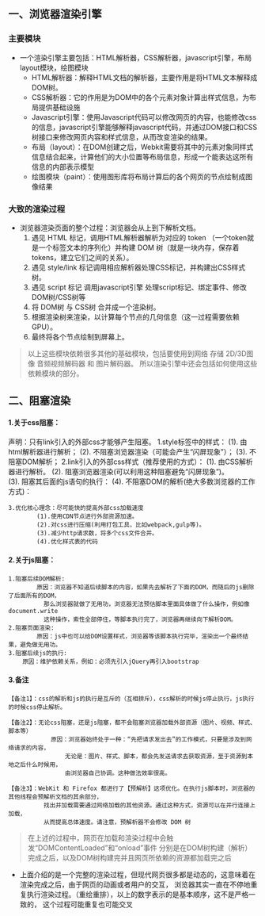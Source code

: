 ## 一、浏览器渲染引擎
### 主要模块
* 一个渲染引擎主要包括：HTML解析器，CSS解析器，javascript引擎，布局layout模块，绘图模块
	* HTML解析器：解释HTML文档的解析器，主要作用是将HTML文本解释成DOM树。
	* CSS解析器：它的作用是为DOM中的各个元素对象计算出样式信息，为布局提供基础设施
	* Javascript引擎：使用Javascript代码可以修改网页的内容，也能修改css的信息，javascript引擎能够解释javascript代码，并通过DOM接口和CSS树接口来修改网页内容和样式信息，从而改变渲染的结果。
	* 布局（layout）：在DOM创建之后，Webkit需要将其中的元素对象同样式信息结合起来，计算他们的大小位置等布局信息，形成一个能表达这所有信息的内部表示模型
	* 绘图模块（paint）：使用图形库将布局计算后的各个网页的节点绘制成图像结果
	
### 大致的渲染过程
* 浏览器渲染页面的整个过程：浏览器会从上到下解析文档。
	1. 遇见 HTML 标记，调用HTML解析器解析为对应的 token （一个token就是一个标签文本的序列化）并构建 DOM 树（就是一块内存，保存着tokens，建立它们之间的关系）。
    2. 遇见 style/link 标记调用相应解析器处理CSS标记，并构建出CSS样式树。
    3. 遇见 script 标记 调用javascript引擎 处理script标记、绑定事件、修改DOM树/CSS树等
    4. 将 DOM树 与 CSS树 合并成一个渲染树。
    5. 根据渲染树来渲染，以计算每个节点的几何信息（这一过程需要依赖GPU）。
    6. 最终将各个节点绘制到屏幕上。

>以上这些模块依赖很多其他的基础模块，包括要使用到网络 存储 2D/3D图像 音频视频解码器 和 图片解码器。
>所以渲染引擎中还会包括如何使用这些依赖模块的部分。

	
## 二、阻塞渲染		
#### 1.关于css阻塞： 
声明：只有link引入的外部css才能够产生阻塞。
    1.style标签中的样式：
        (1). 由html解析器进行解析；
        (2). 不阻塞浏览器渲染（可能会产生“闪屏现象”）；
        (3). 不阻塞DOM解析；
    2.link引入的外部css样式（推荐使用的方式）：
        (1). 由CSS解析器进行解析。
        (2). 阻塞浏览器渲染(可以利用这种阻塞避免“闪屏现象”)。       
        (3). 阻塞其后面的js语句的执行：
        (4). 不阻塞DOM的解析(绝大多数浏览器的工作方式)：
                     
    3.优化核心理念：尽可能快的提高外部css加载速度
        	(1).使用CDN节点进行外部资源加速。
    	    (2).对css进行压缩(利用打包工具，比如webpack,gulp等)。
    	    (3).减少http请求数，将多个css文件合并。
    	    (4).优化样式表的代码

#### 2.关于js阻塞：
    1.阻塞后续DOM解析:
        	原因：浏览器不知道后续脚本的内容，如果先去解析了下面的DOM，而随后的js删除了后面所有的DOM，
              那么浏览器就做了无用功，浏览器无法预估脚本里面具体做了什么操作，例如像document.write
              这种操作，索性全部停住，等脚本执行完了，浏览器再继续向下解析DOM。	
    2.阻塞页面渲染:
        	原因：js中也可以给DOM设置样式，浏览器等该脚本执行完毕，渲染出一个最终结果，避免做无用功。
    3.阻塞后续js的执行:
        原因：维护依赖关系，例如：必须先引入jQuery再引入bootstrap
        
#### 3.备注
    【备注1】：css的解析和js的执行是互斥的（互相排斥），css解析的时候js停止执行，js执行的时候css停止解析。
    
    【备注2】：无论css阻塞，还是js阻塞，都不会阻塞浏览器加载外部资源（图片、视频、样式、脚本等）
                原因：浏览器始终处于一种：“先把请求发出去”的工作模式，只要是涉及到网络请求的内容，
                    无论是：图片、样式、脚本，都会先发送请求去获取资源，至于资源到本地之后什么时候用，
                    由浏览器自己协调。这种做法效率很高。
                    
    【备注3】：WebKit 和 Firefox 都进行了【预解析】这项优化。在执行js脚本时，浏览器的其他线程会预解析文档的其余部分，
              找出并加载需要通过网络加载的其他资源。通过这种方式，资源可以在并行连接上加载，
              从而提高总体速度。请注意，预解析器不会修改 DOM 树


>在上述的过程中，网页在加载和渲染过程中会触发“DOMContentLoaded”和“onload”事件
>分别是在DOM树构建（解析）完成之后，以及DOM树构建完并且网页所依赖的资源都加载完之后

* 上面介绍的是一个完整的渲染过程，但现代网页很多都是动态的，这意味着在渲染完成之后，由于网页的动画或者用户的交互，
	浏览器其实一直在不停地重复执行渲染过程。（重绘重排），以上的数字表示的是基本顺序，这不是严格一致的，
	这个过程可能重复也可能交叉

	
	
	

			
	  
